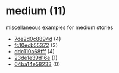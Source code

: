 # medium (11)
miscellaneous examples for medium stories

+ [7de2d0c8894d](7de2d0c8894d/README.md) (4)
+ [fc10ecb55372](fc10ecb55372/README.md) (3)
+ [ddc110a68fff](ddc110a68fff/README.md) (4)
+ [23de1e39d16e](23de1e39d16e/README.md) (1)
+ [64ba14e58233](64ba14e58233/README.md) (0)
